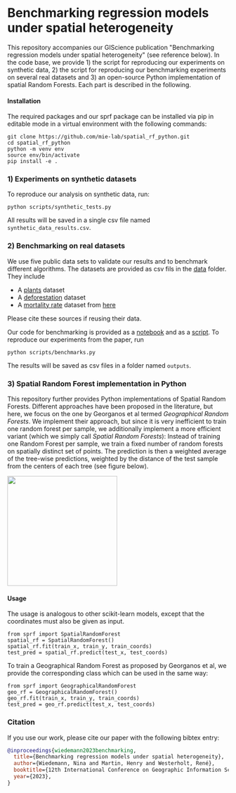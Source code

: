 # Benchmarking regression models under spatial heterogeneity 

This repository accompanies our GIScience publication "Benchmarking regression models under spatial heterogeneity" (see reference below). In the code base, we provide 1) the script for reproducing our experiments on synthetic data, 2) the script for reproducing our benchmarking experiments on several real datasets and 3) an open-source Python implementation of spatial Random Forests. Each part is described in the following.

#### Installation

The required packages and our sprf package can be installed via pip in editable mode in a virtual environment with the following commands:
```
git clone https://github.com/mie-lab/spatial_rf_python.git
cd spatial_rf_python
python -m venv env
source env/bin/activate
pip install -e .
````

### 1) Experiments on synthetic datasets

To reproduce our analysis on synthetic data, run:
```
python scripts/synthetic_tests.py
```
All results will be saved in a single csv file named `synthetic_data_results.csv`.

### 2) Benchmarking on real datasets

We use five public data sets to validate our results and to benchmark different algorithms. The datasets are provided as csv fils in the [data](data) folder. They include
* A [plants](https://github.com/BlasBenito/spatialRF/blob/main/data/plant_richness_df.rda) dataset
* A [deforestation](https://github.com/FSantosCodes/GWRFC/tree/master/data) dataset
* A [mortality rate](https://www.dropbox.com/s/lrz6og0ld2m64df/Data_GWR.7z?dl=0) dataset from [here](https://zia207.github.io/geospatial-r-github.io/geographically-wighted-random-forest.html)

Please cite these sources if reusing their data.

Our code for benchmarking is provided as a [notebook](benchmarks.ipynb) and as a [script](scripts/benchmarks.py). To reproduce our experiments from the paper, run
```
python scripts/benchmarks.py
```
The results will be saved as csv files in a folder named `outputs`.

### 3) Spatial Random Forest implementation in Python

This repository further provides Python implementations of Spatial Random Forests. Different approaches have been proposed in the literature, but here, we focus on the one by Georganos et al termed *Geographical Random Forests*. We implement their approach, but since it is very inefficient to train one random forest per sample, we additionally implement a more efficient variant (which we simply call *Spatial Random Forests*): Instead of training one Random Forest per sample, we train a fixed number of random forests on spatially distinct set of points. The prediction is then a weighted average of the tree-wise predictions, weighted by the distance of the test sample from the centers of each tree (see figure below).

<img src="assets/sprf.png" width="250" />

#### Usage

The usage is analogous to other scikit-learn models, except that the coordinates must also be given as input.
```
from sprf import SpatialRandomForest
spatial_rf = SpatialRandomForest()
spatial_rf.fit(train_x, train_y, train_coords)
test_pred = spatial_rf.predict(test_x, test_coords)
```

To train a Geographical Random Forest as proposed by Georganos et al, we provide the corresponding class which can be used in the same way:

```
from sprf import GeographicalRandomForest
geo_rf = GeographicalRandomForest()
geo_rf.fit(train_x, train_y, train_coords)
test_pred = geo_rf.predict(test_x, test_coords)
```



### Citation

If you use our work, please cite our paper with the following bibtex entry:

```bib
@inproceedings{wiedemann2023benchmarking,
  title={Benchmarking regression models under spatial heterogeneity},
  author={Wiedemann, Nina and Martin, Henry and Westerholt, René},
  booktitle={12th International Conference on Geographic Information Science (GIScience 2023)},
  year={2023},
}
```
